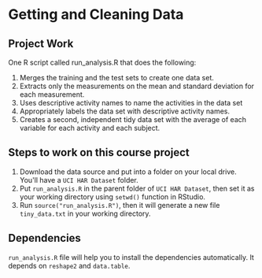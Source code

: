 # Getting and Cleaning Data

## Project Work

One R script called run_analysis.R that does the following:

1. Merges the training and the test sets to create one data set.
2. Extracts only the measurements on the mean and standard deviation for each measurement.
3. Uses descriptive activity names to name the activities in the data set
4. Appropriately labels the data set with descriptive activity names.
5. Creates a second, independent tidy data set with the average of each variable for each activity and each subject.

## Steps to work on this course project

1. Download the data source and put into a folder on your local drive. You'll have a ```UCI HAR Dataset``` folder.
2. Put ```run_analysis.R``` in the parent folder of ```UCI HAR Dataset```, then set it as your working directory using ```setwd()``` function in RStudio.
3. Run ```source("run_analysis.R")```, then it will generate a new file ```tiny_data.txt``` in your working directory.

## Dependencies

```run_analysis.R``` file will help you to install the dependencies automatically. It depends on ```reshape2``` and ```data.table```. 